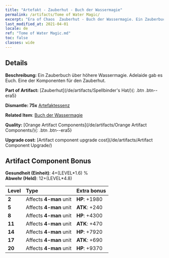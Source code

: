```yaml
---
title: "Artefakt - Zauberhut - Buch der Wassermagie"
permalink: /artifacts/Tome of Water Magic/
excerpt: "Era of Chaos  Zauberhut - Buch der Wassermagie. Ein Zauberbuch über höhere Wassermagie. Adelaide gab es Euch. Eine der Komponenten für den Zauberhut."
last_modified_at: 2021-04-01
locale: de
ref: "Tome of Water Magic.md"
toc: false
classes: wide
---
```




## Details

 **Beschreibung:** Ein Zauberbuch über höhere Wassermagie. Adelaide gab es Euch. Eine der Komponenten für den Zauberhut.

 **Part of Artifact:** [Zauberhut](/de/artifacts/Spellbinder's Hat/){: .btn .btn--era5}

 **Dismantle: 75x** [Artefaktessenz](/de/Items/con_905/)

 **Related Item**: [Buch der Wassermagie](/de/Items/art_179/)

 **Quality:** [Orange Artifact Components](/de/artifacts/Orange Artifact Components/){: .btn .btn--era5}

 **Upgrade cost:** [Artifact component upgrade cost](/de/artifacts/Artifact Component Upgrade/)

## Artifact Component Bonus

  **Gesundheit (Einheit)**: 4+(LEVEL\*1.6) %<br/>**Abwehr (Held)**: 12+(LEVEL\*4.8)

  |  Level  | Type |    Extra bonus  | 
  |:--------|:-----|:----------------| 
  | **2** | Affects **4-man** unit | **HP**: +1980 | 
  | **5** | Affects **4-man** unit | **ATK**: +240 | 
  | **8** | Affects **4-man** unit | **HP**: +4300 | 
  | **11** | Affects **4-man** unit | **ATK**: +470 | 
  | **14** | Affects **4-man** unit | **HP**: +7920 | 
  | **17** | Affects **4-man** unit | **ATK**: +690 | 
  | **20** | Affects **4-man** unit | **HP**: +9370 | 
